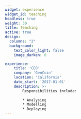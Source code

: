 ```yaml
---
widget: experience
widget_id: teaching
headless: true
weight: 30
title: Teaching
active: true
design:
  columns: "2"
  background:
    text_color_light: false
    image_darken: 0

experience:
    title: 'CEO'
    company: 'GenCoin'
    location: 'California'
    date_start: '2017-01-01'
    description: >-
        Responsibilities include:
        
        * Analysing
        * Modelling
        * Deploying
---
```

